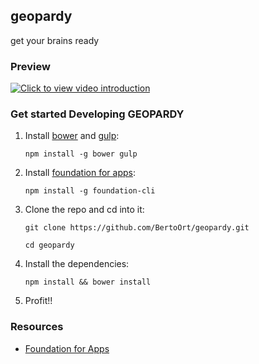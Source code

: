## geopardy

get your brains ready

### Preview 

[![Click to view video introduction](https://i.ytimg.com/vi_webp/Sdd5vo8x59k/mqdefault.webp)](https://www.youtube.com/watch?v=Sdd5vo8x59k "Quick Intro")

### Get started Developing GEOPARDY

1. Install [bower](http://bower.io/) and [gulp](http://gulpjs.com/):

	`npm install -g bower gulp`

1. Install [foundation for apps](http://foundation.zurb.com/apps/):

	`npm install -g foundation-cli`

1. Clone the repo and cd into it:

	`git clone https://github.com/BertoOrt/geopardy.git`
	
	`cd geopardy`

1. Install the dependencies:

	`npm install && bower install`

1. Profit!!


### Resources
* [Foundation for Apps](http://foundation.zurb.com/apps/docs/#!/)
